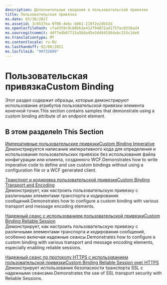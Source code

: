 ```yaml
---
description: Дополнительные сведения о пользовательской привязке
title: Пользовательская привязка
ms.date: 03/30/2017
ms.assetid: 3c9537ea-9708-4ebc-b861-219f2e2db53d
ms.openlocfilehash: cfa4359c9c80bb1e412f94872ad175fac0316ad4
ms.sourcegitcommit: ddf7edb67715a5b9a45e3dd44536dabc153c1de0
ms.translationtype: MT
ms.contentlocale: ru-RU
ms.lasthandoff: 02/06/2021
ms.locfileid: "99732609"
---
```

# <a name="custom-binding"></a><span data-ttu-id="d0cbb-103">Пользовательская привязка</span><span class="sxs-lookup"><span data-stu-id="d0cbb-103">Custom Binding</span></span>

<span data-ttu-id="d0cbb-104">Этот раздел содержит образцы, которые демонстрируют использование атрибутов пользовательской привязки элемента конечной точки.</span><span class="sxs-lookup"><span data-stu-id="d0cbb-104">This section contains samples that demonstrate using a custom binding attribute of an endpoint element.</span></span>  
  
## <a name="in-this-section"></a><span data-ttu-id="d0cbb-105">В этом разделе</span><span class="sxs-lookup"><span data-stu-id="d0cbb-105">In This Section</span></span>  

 [<span data-ttu-id="d0cbb-106">Императивные пользовательские привязки</span><span class="sxs-lookup"><span data-stu-id="d0cbb-106">Custom Binding Imperative</span></span>](custom-binding-imperative.md)  
 <span data-ttu-id="d0cbb-107">Демонстрируется написание императивного кода для определения и использования пользовательских привязок без использования файла конфигурации или клиента, созданного WCF.</span><span class="sxs-lookup"><span data-stu-id="d0cbb-107">Demonstrates how to write imperative code to define and use custom bindings without using a configuration file or a WCF generated client.</span></span>  
  
 [<span data-ttu-id="d0cbb-108">Транспорт и кодировка пользовательской привязки</span><span class="sxs-lookup"><span data-stu-id="d0cbb-108">Custom Binding Transport and Encoding</span></span>](custom-binding-transport-and-encoding.md)  
 <span data-ttu-id="d0cbb-109">Демонстрирует, как настроить пользовательскую привязку с различными элементами транспорта и кодирования сообщений.</span><span class="sxs-lookup"><span data-stu-id="d0cbb-109">Demonstrates how to configure a custom binding with various transport and message encoding elements.</span></span>  
  
 [<span data-ttu-id="d0cbb-110">Надежный сеанс с использованием пользовательской привязки</span><span class="sxs-lookup"><span data-stu-id="d0cbb-110">Custom Binding Reliable Session</span></span>](custom-binding-reliable-session.md)  
 <span data-ttu-id="d0cbb-111">Демонстрирует, как настроить пользовательскую привязку с различными элементами транспорта и кодирования сообщений, особенно включая надежные сеансы.</span><span class="sxs-lookup"><span data-stu-id="d0cbb-111">Demonstrates how to configure a custom binding with various transport and message encoding elements, especially enabling reliable sessions.</span></span>  
  
 [<span data-ttu-id="d0cbb-112">Надежный сеанс по протоколу HTTPS с использованием пользовательской привязки</span><span class="sxs-lookup"><span data-stu-id="d0cbb-112">Custom Binding Reliable Session over HTTPS</span></span>](custom-binding-reliable-session-over-https.md)  
 <span data-ttu-id="d0cbb-113">Демонстрирует использование безопасности транспорта SSL с надежными сеансами.</span><span class="sxs-lookup"><span data-stu-id="d0cbb-113">Demonstrates the use of SSL transport security with Reliable Sessions.</span></span>
